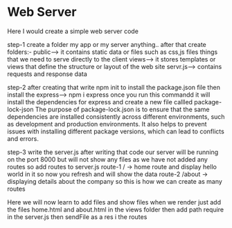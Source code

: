 # Web Server
 Here I would create a simple web server code 

step-1 
create a folder my app or my server anything..
after that create folders:-
public--> it contains static data or files such as css,js files things that we need to serve directly to the client 
views--> it stores templates or views that define the structure or layout of the web site 
servr.js--> contains requests and response data 

step-2 
after creating that write npm init to install the package.json file 
then install the express--> npm i express
once you run this commandd it will install the dependencies for express and create a new file callled package-lock-json
The purpose of package-lock.json is to ensure that the same dependencies are installed consistently across different environments, such as development and production environments. It also helps to prevent issues with installing different package versions, which can lead to conflicts and errors.

step-3
write the server.js 
after writing that code our server will be running on the port 8000 but will not show any files as we have not added any routes so add routes to server.js 
route-1 
/ -> home route and display hello world in it so now you refresh and will show the data 
route-2
/about -> displaying details about the company 
so this is how we can create as many routes

Here we will now learn to add files and show files when we render
just add the files home.html and about.html in the views folder 
then add path require in the server.js 
then sendFile as a res i the routes 
